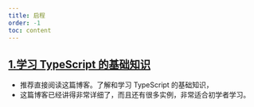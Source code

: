 ```yaml
---
title: 启程
order: -1
toc: content
---
```


## [1.学习 TypeScript 的基础知识](https://ts.xcatliu.com/)

- 推荐直接阅读这篇博客。了解和学习 TypeScript 的基础知识，
- 这篇博客已经讲得非常详细了，而且还有很多实例，非常适合初学者学习。
